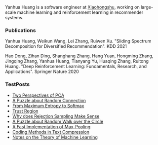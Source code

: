 Yanhua Huang is a software engineer at [Xiaohongshu](https://www.xiaohongshu.com/?language=en-US), working on large-scale machine learning and reinforcement learning in recommender systems.

### Publications

Yanhua Huang, Weikun Wang, Lei Zhang, Ruiwen Xu. "Sliding Spectrum Decomposition for Diversified Recommendation". KDD 2021

Hao Dong, Zihan Ding, Shanghang Zhang, Hang Yuan, Hongming Zhang, Jingqing Zhang, Yanhua Huang, Tianyang Yu, Huaqing Zhang, Ruitong Huang. "Deep Reinforcement Learning: Fundamentals, Research, and Applications". Springer Nature 2020


### TestPosts
- [Two Perspectives of PCA](posts/pdf/Mar%202016%20-%20Two%20Perspectives%20of%20PCA.pdf)
- [A Puzzle about Random Connection](https://github.com/Officium/Officium.github.io/blob/master/posts/pdf/Nov%202016%20-%20A%20Puzzle%20about%20Random%20Connection.pdf)
- [From Maximum Entropy to Softmax](https://github.com/Officium/Officium.github.io/blob/master/posts/pdf/Jan%202017%20-%20From%20Maximum%20Entropy%20to%20Softmax.pdf)
- [Trust Region](https://github.com/Officium/Officium.github.io/blob/master/posts/pdf/Jun%202018%20-%20Trust%20Region.pdf)
- [Why does Rejection Sampling Make Sense](https://github.com/Officium/Officium.github.io/blob/master/posts/pdf/Aug%202018%20-%20Why%20does%20Rejection%20Sampling%20Make%20Sense.pdf)
- [A Puzzle about Random Walk over the Circle](https://github.com/Officium/Officium.github.io/blob/master/posts/pdf/Feb%202019%20-%20A%20Puzzle%20about%20Random%20Walk%20over%20the%20Circle.pdf)
- [A Fast Implementation of Max-Pooling](https://github.com/Officium/Officium.github.io/blob/master/posts/pdf/Oct%202019%20-%20A%20Fast%20Implementation%20of%20Max-Pooling.pdf)
- [Coding Methods in Text Compression](https://github.com/Officium/Officium.github.io/blob/master/posts/pdf/Mar%202020%20-%20Coding%20Methods%20in%20Text%20Compression.pdf)
- [Notes on the Theory of Machine Learning](https://github.com/Officium/Officium.github.io/blob/master/posts/pdf/Oct%202020%20-%20Notes%20on%20the%20Theory%20of%20Machine%20Learning.pdf)
